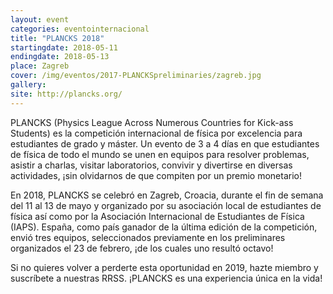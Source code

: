 ```yaml
---
layout: event
categories: eventointernacional
title: "PLANCKS 2018"
startingdate: 2018-05-11
endingdate: 2018-05-13
place: Zagreb
cover: /img/eventos/2017-PLANCKSpreliminaries/zagreb.jpg
gallery:
site: http://plancks.org/
---
```


PLANCKS (Physics League Across Numerous Countries for Kick-ass Students) es la competición internacional de física por excelencia para
estudiantes de grado y máster. Un evento de 3 a 4 días en que estudiantes de física de todo el mundo se unen en equipos para resolver
problemas, asistir a charlas, visitar laboratorios, convivir y divertirse en diversas actividades, ¡sin olvidarnos de que compiten por
un premio monetario!

En 2018, PLANCKS se celebró en Zagreb, Croacia, durante el fin de semana del 11 al 13 de mayo y organizado por su asociación local de
estudiantes de física así como por la Asociación Internacional de Estudiantes de Física (IAPS). España, como país ganador de la última
edición de la competición, envió tres equipos, seleccionados previamente en los preliminares organizados el 23 de febrero, ¡de los cuales uno resultó octavo!

Si no quieres volver a perderte esta oportunidad en 2019, hazte miembro y suscríbete a nuestras RRSS. ¡PLANCKS es una experiencia única en la vida!
